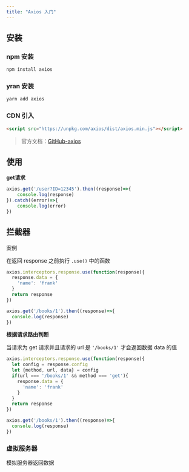 ```yaml
---
title: "Axios 入门"
---
```


## 安装

### npm 安装

```bash
npm install axios
```

### yran 安装

```bash
yarn add axios
```

### CDN 引入

```html
<script src="https://unpkg.com/axios/dist/axios.min.js"></script>
```

>官方文档：[GitHub-axios](https://github.com/axios/axios#installing)

## 使用

**get请求**

```javascript
axios.get('/user?ID=12345').then((response)=>{
    console.log(response)
}).catch((error)=>{
    console.log(error)
})
```

## 拦截器

案例

在返回 response 之前执行 `.use()` 中的函数

```javascript
axios.interceptors.response.use(function(response){
  response.data = {
    'name': 'frank'
  }
  return response
})

axios.get('/books/1').then((response)=>{
  console.log(response)
})
```

**根据请求路由判断**

当请求为 get 请求并且请求的 url 是 `'/books/1'` 才会返回数据 data 的值

```javascript
axios.interceptors.response.use(function(response){
  let config = response.config
  let {method, url, data} = config
  if(url === '/books/1' && method === 'get'){
    response.data = {
      'name': 'frank'
    }
  }
  return response
})

axios.get('/books/1').then((response)=>{
  console.log(response)
})
```

### 虚拟服务器

模拟服务器返回数据

